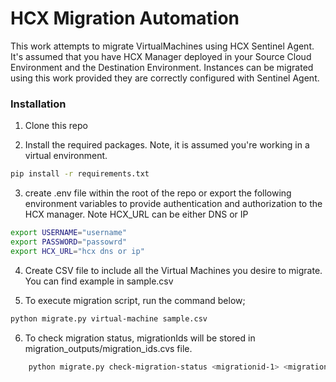 # HCX Migration Automation

This work attempts to migrate VirtualMachines using HCX Sentinel Agent. It's assumed that you have HCX Manager deployed in your Source Cloud Environment and the Destination Environment. Instances can be migrated using this work provided they are correctly configured with Sentinel Agent.

### Installation

1.	Clone this repo

2.  Install the required packages. Note, it is assumed you're working in a virtual environment.
```bash
pip install -r requirements.txt
```
3. create .env file within the root of the repo or export the following environment variables to provide authentication and authorization to the HCX manager. Note HCX_URL can be either DNS or IP
```bash
export USERNAME="username"
export PASSWORD="passowrd"
export HCX_URL="hcx dns or ip"
```
4. Create CSV file to include all the Virtual Machines you desire to migrate. You can find example in sample.csv

5. To execute migration script, run the command below; 

```bash
python migrate.py virtual-machine sample.csv
```
6. To check migration status, migrationIds will be stored in migration_outputs/migration_ids.cvs file. 
```bash
    python migrate.py check-migration-status <migrationid-1> <migrationid-2> <migrationid-3>
```